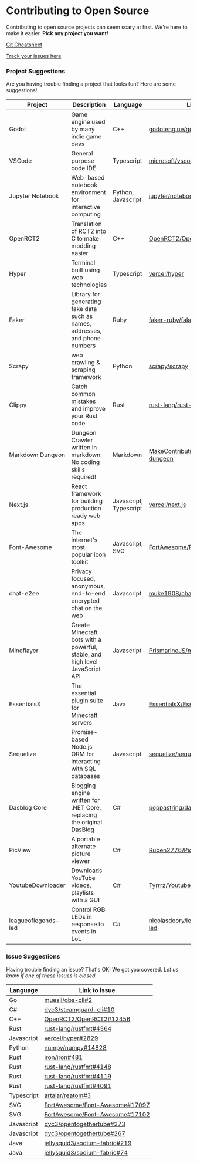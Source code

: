 # Contributing to Open Source

Contributing to open source projects can seem scary at first. We're here to make it easier. **Pick any project you want!**

[Git Cheatsheet](/git-cheatsheet)

[Track your issues here](https://github.com/orgs/StevensSEC/projects/1)

### Project Suggestions

Are you having trouble finding a project that looks fun? Here are some suggestions!

| Project             | Description                                                                  | Language               | Link                                                                                        |
|---------------------|------------------------------------------------------------------------------|------------------------|---------------------------------------------------------------------------------------------|
| Godot               | Game engine used by many indie game devs                                     | C++                    | [godotengine/godot](https://github.com/godotengine/godot)                                   |
| VSCode              | General purpose code IDE                                                     | Typescript             | [microsoft/vscode](https://github.com/microsoft/vscode)                                     |
| Jupyter Notebook    | Web-based notebook environment for interactive computing                     | Python, Javascript     | [jupyter/notebook](https://github.com/jupyter/notebook)                                     |
| OpenRCT2            | Translation of RCT2 into C to make modding easier                            | C++                    | [OpenRCT2/OpenRCT2](https://github.com/OpenRCT2/OpenRCT2)                                   |
| Hyper               | Terminal built using web technologies                                        | Typescript             | [vercel/hyper](https://github.com/vercel/hyper)                                             |
| Faker               | Library for generating fake data such as names, addresses, and phone numbers | Ruby                   | [faker-ruby/faker](https://github.com/faker-ruby/faker)                                     |
| Scrapy              | web crawling & scraping framework                                            | Python                 | [scrapy/scrapy](https://github.com/scrapy/scrapy)                                           |
| Clippy              | Catch common mistakes and improve your Rust code                             | Rust                   | [rust-lang/rust-clippy](https://github.com/rust-lang/rust-clippy)                           |
| Markdown Dungeon    | Dungeon Crawler written in markdown. No coding skills required!              | Markdown               | [MakeContributions/markdown-dungeon](https://github.com/MakeContributions/markdown-dungeon) |
| Next.js             | React framework for building production ready web apps                       | Javascript, Typescript | [vercel/next.js](https://github.com/vercel/next.js)                                         |
| Font-Awesome        | The internet's most popular icon toolkit                                     | Javascript, SVG        | [FortAwesome/Font-Awesome](https://github.com/FortAwesome/Font-Awesome)                     |
| chat-e2ee           | Privacy focused, anonymous, end-to-end encrypted chat on the web             | Javascript             | [muke1908/chat-e2ee](https://github.com/muke1908/chat-e2ee)                                 |
| Mineflayer          | Create Minecraft bots with a powerful, stable, and high level JavaScript API | Javascript             | [PrismarineJS/mineflayer](https://github.com/PrismarineJS/mineflayer)                       |
| EssentialsX         | The essential plugin suite for Minecraft servers                             | Java                   | [EssentialsX/Essentials](https://github.com/EssentialsX/Essentials)                         |
| Sequelize           | Promise-based Node.js ORM for interacting with SQL databases                 | Javascript             | [sequelize/sequelize](https://github.com/sequelize/sequelize)                               |
| Dasblog Core        | Blogging engine written for .NET Core, replacing the original DasBlog        | C#                     | [poppastring/dasblog-core](https://github.com/poppastring/dasblog-core)                     |
| PicView             | A portable alternate picture viewer                                          | C#                     | [Ruben2776/PicView](https://github.com/Ruben2776/PicView)                                   |
| YoutubeDownloader   | Downloads YouTube videos, playlists with a GUI                               | C#                     | [Tyrrrz/YoutubeDownloader](https://github.com/Tyrrrz/YoutubeDownloader)                     |
| leagueoflegends-led | Control RGB LEDs in response to events in LoL                                | C#                     | [nicolasdeory/leagueoflegends-led](https://github.com/nicolasdeory/leagueoflegends-led)     |

### Issue Suggestions

Having trouble finding an issue? That's OK! We got you covered. *Let us know if one of these issues is closed.*

| Language | Link to issue |
|-|-|
| Go | [muesli/obs-cli#2](https://github.com/muesli/obs-cli/issues/2)
| C# | [dyc3/steamguard-cli#10](https://github.com/dyc3/steamguard-cli/issues/10)
| C++ | [OpenRCT2/OpenRCT2#12456](https://github.com/OpenRCT2/OpenRCT2/issues/12456)
| Rust | [rust-lang/rustfmt#4364](https://github.com/rust-lang/rustfmt/issues/4364)
| Javascript | [vercel/hyper#2829](https://github.com/vercel/hyper/issues/2829)
| Python | [numpy/numpy#14828](https://github.com/numpy/numpy/issues/14828)
| Rust | [iron/iron#481](https://github.com/iron/iron/issues/481)
| Rust | [rust-lang/rustfmt#4148](https://github.com/rust-lang/rustfmt/issues/4148)
| Rust | [rust-lang/rustfmt#4119](https://github.com/rust-lang/rustfmt/issues/4119)
| Rust | [rust-lang/rustfmt#4091](https://github.com/rust-lang/rustfmt/issues/4091)
| Typescript | [artalar/reatom#3](https://github.com/artalar/reatom/issues/3)
| SVG | [FortAwesome/Font-Awesome#17097](https://github.com/FortAwesome/Font-Awesome/issues/17097)
| SVG | [FortAwesome/Font-Awesome#17102](https://github.com/FortAwesome/Font-Awesome/issues/17102)
| Javascript | [dyc3/opentogethertube#273](https://github.com/dyc3/opentogethertube/issues/273)
| Javascript | [dyc3/opentogethertube#267](https://github.com/dyc3/opentogethertube/issues/267)
| Java | [jellysquid3/sodium-fabric#219](https://github.com/jellysquid3/sodium-fabric/issues/219)
| Java | [jellysquid3/sodium-fabric#74](https://github.com/jellysquid3/sodium-fabric/issues/74)
